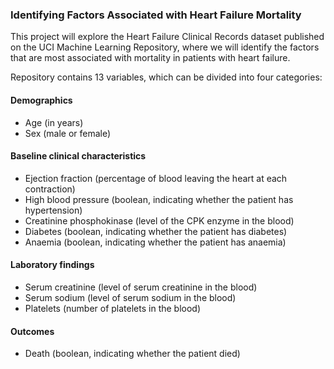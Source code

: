 ###  Identifying Factors Associated with Heart Failure Mortality
This project will explore the Heart Failure Clinical Records dataset published on the UCI Machine Learning Repository, where we will identify the factors that are most associated with mortality in patients with heart failure.

Repository contains 13 variables, which can be divided into four categories:

#### Demographics

* Age (in years)
* Sex (male or female)

#### Baseline clinical characteristics

* Ejection fraction (percentage of blood leaving the heart at each contraction)
* High blood pressure (boolean, indicating whether the patient has hypertension)
* Creatinine phosphokinase (level of the CPK enzyme in the blood)
* Diabetes (boolean, indicating whether the patient has diabetes)
* Anaemia (boolean, indicating whether the patient has anaemia)

#### Laboratory findings

* Serum creatinine (level of serum creatinine in the blood)
* Serum sodium (level of serum sodium in the blood)
* Platelets (number of platelets in the blood)
#### Outcomes

* Death (boolean, indicating whether the patient died)
